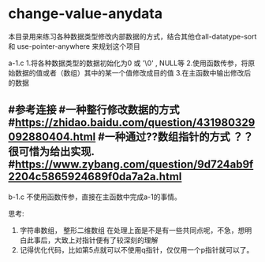 # change-value-anydata
 本目录用来练习各种数据类型修改内部数据的方式，结合其他仓all-datatype-sort和 use-pointer-anywhere 来规划这个项目 

a-1.c
 1.将各种数据类型的数据初始化为0 或 '\0' , NULL等
 2.使用函数传参，将原始数据的值或者（数组）其中的某一个值修改成目的值
 3.在主函数中输出修改后的数据

#参考连接
#一种整行修改数据的方式
#https://zhidao.baidu.com/question/431980329092880404.html
#一种通过??数组指针的方式 ？？很可惜为给出实现.
#https://www.zybang.com/question/9d724ab9f2204c5865924689f0da7a2a.html
--------------------------------------------------
 b-1.c
 不使用函数传参，直接在主函数中完成a-1的事情。


 思考:
 1. 字符串数组， 整形二维数组 在处理上面是不是有一些共同点呢，不急，想明白此事后，大致上对指针便有了较深刻的理解
 2. 记得优化代码，比如第5点就可以不使用q指针，仅仅用一个p指针就可以了。

